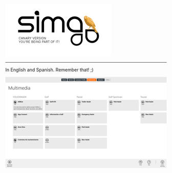 
![](Images/es-ES_simacanaryversionbn.png)    

---  
  
In English and Spanish. Remember that! ;)  
  
![](Images/en-EN_FirstContact_Multimedia_MirroringScreen.png)
